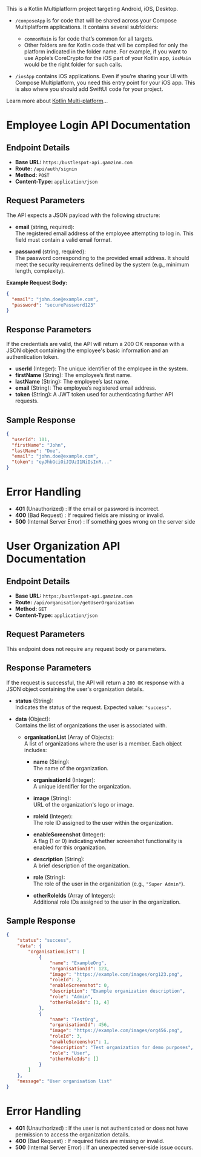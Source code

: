 This is a Kotlin Multiplatform project targeting Android, iOS, Desktop.

* `/composeApp` is for code that will be shared across your Compose Multiplatform applications.
  It contains several subfolders:
  - `commonMain` is for code that’s common for all targets.
  - Other folders are for Kotlin code that will be compiled for only the platform indicated in the folder name.
    For example, if you want to use Apple’s CoreCrypto for the iOS part of your Kotlin app,
    `iosMain` would be the right folder for such calls.

* `/iosApp` contains iOS applications. Even if you’re sharing your UI with Compose Multiplatform, 
  you need this entry point for your iOS app. This is also where you should add SwiftUI code for your project.


Learn more about [Kotlin Multi-platform](https://www.jetbrains.com/help/kotlin-multiplatform-dev/get-started.html)…

# Employee Login API Documentation

## Endpoint Details

- **Base URL:** `https:/bustlespot-api.gamzinn.com`
- **Route:** `/api/auth/signin`
- **Method:** `POST`
- **Content-Type:** `application/json`

## Request Parameters

The API expects a JSON payload with the following structure:

- **email** (string, required):  
  The registered email address of the employee attempting to log in. This field must contain a valid email format.

- **password** (string, required):  
  The password corresponding to the provided email address. It should meet the security requirements defined by the system (e.g., minimum length, complexity).

**Example Request Body:**
```json
{
  "email": "john.doe@example.com",
  "password": "securePassword123"
}
```

## Response Parameters
If the credentials are valid, the API will return a 200 OK response with a JSON object containing the employee's basic information and an authentication token.

- **userId** (Integer):
  The unique identifier of the employee in the system.
- **firstName**	(String):
  The employee’s first name.
- **lastName**	(String):
  The employee’s last name.
- **email**	 (String):
  The employee’s registered email address.
- **token**	 (String):
  A JWT token used for authenticating further API requests.
## Sample Response

```json
{
  "userId": 101,
  "firstName": "John",
  "lastName": "Doe",
  "email": "john.doe@example.com",
  "token": "eyJhbGciOiJIUzI1NiIsInR..."
}
```

# Error Handling

- **401** (Unauthorized) :
  If the email or password is incorrect.
- **400** (Bad Request) :
  If required fields are missing or invalid.
- **500** (Internal Server Error) :
  If something goes wrong on the server side


# User Organization API Documentation

## Endpoint Details

- **Base URL:** `https:/bustlespot-api.gamzinn.com`
- **Route:** `/api/organisation/getUserOrganization`
- **Method:** `GET`
- **Content-Type:** `application/json`

## Request Parameters

This endpoint does not require any request body or parameters.

## Response Parameters

If the request is successful, the API will return a `200 OK` response with a JSON object containing the user's organization details.

- **status** (String):  
  Indicates the status of the request. Expected value: `"success"`.

- **data** (Object):  
  Contains the list of organizations the user is associated with.

  - **organisationList** (Array of Objects):  
    A list of organizations where the user is a member. Each object includes:

    - **name** (String):  
      The name of the organization.

    - **organisationId** (Integer):  
      A unique identifier for the organization.

    - **image** (String):  
      URL of the organization's logo or image.

    - **roleId** (Integer):  
      The role ID assigned to the user within the organization.

    - **enableScreenshot** (Integer):  
      A flag (1 or 0) indicating whether screenshot functionality is enabled for this organization.

    - **description** (String):  
      A brief description of the organization.

    - **role** (String):  
      The role of the user in the organization (e.g., `"Super Admin"`).

    - **otherRoleIds** (Array of Integers):  
      Additional role IDs assigned to the user in the organization.

## Sample Response


```json
{
    "status": "success",
    "data": {
        "organisationList": [
            {
                "name": "ExampleOrg",
                "organisationId": 123,
                "image": "https://example.com/images/org123.png",
                "roleId": 2,
                "enableScreenshot": 0,
                "description": "Example organization description",
                "role": "Admin",
                "otherRoleIds": [3, 4]
            },
            {
                "name": "TestOrg",
                "organisationId": 456,
                "image": "https://example.com/images/org456.png",
                "roleId": 3,
                "enableScreenshot": 1,
                "description": "Test organization for demo purposes",
                "role": "User",
                "otherRoleIds": []
            }
        ]
    },
    "message": "User organisation list"
}
```
# Error Handling
- **401** (Unauthorized) :
  If the user is not authenticated or does not have permission to access the organization details.
- **400** (Bad Request) :
  If required fields are missing or invalid.
- **500** (Internal Server Error) :
  If an unexpected server-side issue occurs.
